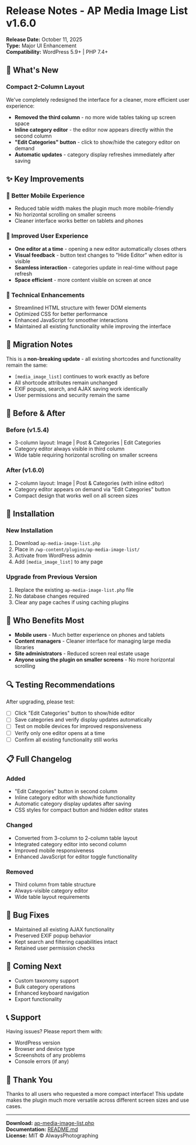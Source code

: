 # Release Notes - AP Media Image List v1.6.0

**Release Date:** October 11, 2025  
**Type:** Major UI Enhancement  
**Compatibility:** WordPress 5.9+ | PHP 7.4+

## 🎉 What's New

### Compact 2-Column Layout
We've completely redesigned the interface for a cleaner, more efficient user experience:

- **Removed the third column** - no more wide tables taking up screen space
- **Inline category editor** - the editor now appears directly within the second column
- **"Edit Categories" button** - click to show/hide the category editor on demand
- **Automatic updates** - category display refreshes immediately after saving

## ✨ Key Improvements

### 📱 Better Mobile Experience
- Reduced table width makes the plugin much more mobile-friendly
- No horizontal scrolling on smaller screens
- Cleaner interface works better on tablets and phones

### 🎯 Improved User Experience
- **One editor at a time** - opening a new editor automatically closes others
- **Visual feedback** - button text changes to "Hide Editor" when editor is visible
- **Seamless interaction** - categories update in real-time without page refresh
- **Space efficient** - more content visible on screen at once

### 🔧 Technical Enhancements
- Streamlined HTML structure with fewer DOM elements
- Optimized CSS for better performance
- Enhanced JavaScript for smoother interactions
- Maintained all existing functionality while improving the interface

## 🔄 Migration Notes

This is a **non-breaking update** - all existing shortcodes and functionality remain the same:

- `[media_image_list]` continues to work exactly as before
- All shortcode attributes remain unchanged
- EXIF popups, search, and AJAX saving work identically
- User permissions and security remain the same

## 📸 Before & After

### Before (v1.5.4)
- 3-column layout: Image | Post & Categories | Edit Categories
- Category editor always visible in third column
- Wide table requiring horizontal scrolling on smaller screens

### After (v1.6.0)
- 2-column layout: Image | Post & Categories (with inline editor)
- Category editor appears on demand via "Edit Categories" button
- Compact design that works well on all screen sizes

## 🚀 Installation

### New Installation
1. Download `ap-media-image-list.php`
2. Place in `/wp-content/plugins/ap-media-image-list/`
3. Activate from WordPress admin
4. Add `[media_image_list]` to any page

### Upgrade from Previous Version
1. Replace the existing `ap-media-image-list.php` file
2. No database changes required
3. Clear any page caches if using caching plugins

## 🎯 Who Benefits Most

- **Mobile users** - Much better experience on phones and tablets
- **Content managers** - Cleaner interface for managing large media libraries
- **Site administrators** - Reduced screen real estate usage
- **Anyone using the plugin on smaller screens** - No more horizontal scrolling

## 🔍 Testing Recommendations

After upgrading, please test:
- [ ] Click "Edit Categories" button to show/hide editor
- [ ] Save categories and verify display updates automatically
- [ ] Test on mobile devices for improved responsiveness
- [ ] Verify only one editor opens at a time
- [ ] Confirm all existing functionality still works

## 📋 Full Changelog

### Added
- "Edit Categories" button in second column
- Inline category editor with show/hide functionality
- Automatic category display updates after saving
- CSS styles for compact button and hidden editor states

### Changed
- Converted from 3-column to 2-column table layout
- Integrated category editor into second column
- Improved mobile responsiveness
- Enhanced JavaScript for editor toggle functionality

### Removed
- Third column from table structure
- Always-visible category editor
- Wide table layout requirements

## 🐛 Bug Fixes

- Maintained all existing AJAX functionality
- Preserved EXIF popup behavior
- Kept search and filtering capabilities intact
- Retained user permission checks

## 🔮 Coming Next

- Custom taxonomy support
- Bulk category operations
- Enhanced keyboard navigation
- Export functionality

## 📞 Support

Having issues? Please report them with:
- WordPress version
- Browser and device type
- Screenshots of any problems
- Console errors (if any)

## 🙏 Thank You

Thanks to all users who requested a more compact interface! This update makes the plugin much more versatile across different screen sizes and use cases.

---

**Download:** [ap-media-image-list.php](ap-media-image-list.php)  
**Documentation:** [README.md](README.md)  
**License:** MIT © AlwaysPhotographing